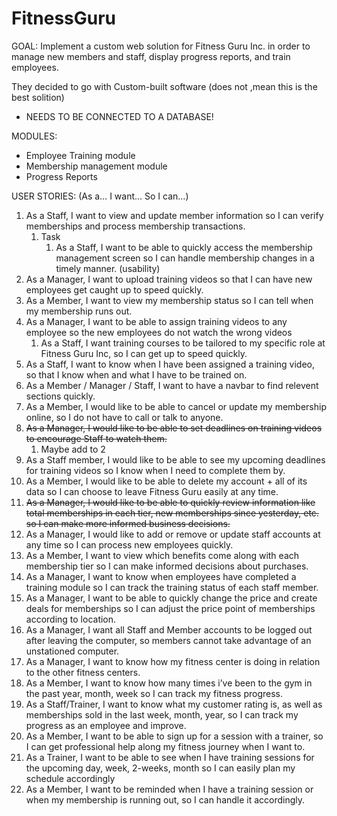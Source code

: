# FitnessGuru
GOAL: Implement a custom web solution for Fitness Guru Inc. in order to manage new members and staff, display progress reports, and train employees.


They decided to go with Custom-built software (does not ,mean this is the best solition)
+ NEEDS TO BE CONNECTED TO A DATABASE!

MODULES:
+ Employee Training module
+ Membership management module
+ Progress Reports

USER STORIES: (As a… I want… So I can…)

1. As a Staff, I want to view and update member information so I can verify memberships and process membership transactions.
    1. Task
        1. As a Staff, I want to be able to quickly access the membership management screen so I can handle membership changes in a timely manner. (usability)
2. As a Manager, I want to upload training videos so that I can have new employees get caught up to speed quickly.
3. As a Member, I want to view my membership status so I can tell when my membership runs out.
4. As a Manager, I want to be able to assign training videos to any employee so the new employees do not watch the wrong videos
    1. As a Staff, I want training courses to be tailored to my specific role at Fitness Guru Inc, so I can get up to speed quickly.
5. As a Staff, I want to know when I have been assigned a training video, so that I know when and what I have to be trained on.
6. As a Member / Manager / Staff, I want to have a navbar to find relevent sections quickly.
7. As a Member, I would like to be able to cancel or update my membership online, so I do not have to call or talk to anyone.
8. ~~As a Manager, I would like to be able to set deadlines on training videos to encourage Staff to watch them.~~
    1. Maybe add to 2
9. As a Staff member, I would like to be able to see my upcoming deadlines for training videos so I know when I need to complete them by.
10. As a Member, I would like to be able to delete my account + all of its data so I can choose to leave Fitness Guru easily at any time.
11. ~~As a Manager, I would like to be able to quickly review information like total memberships in each tier, new memberships since yesterday, etc. so I can make more informed business decisions.~~
12. As a Manager, I would like to add or remove or update staff accounts at any time so I can process new employees quickly.
13. As a Member, I want to view which benefits come along with each membership tier so I can make informed decisions about purchases.
14. As a Manager, I want to know when employees have completed a training module so I can track the training status of each staff member.
15. As a Manager, I want to be able to quickly change the price and create deals for memberships so I can adjust the price point of memberships according to location.
16. As a Manager, I want all Staff and Member accounts to be logged out after leaving the computer, so members cannot take advantage of an unstationed computer.
17. As a Manager, I want to know how my fitness center is doing in relation to the other fitness centers.
18. As a Member, I want to know how many times i’ve been to the gym in the past year, month, week so I can track my fitness progress.
19. As a Staff/Trainer, I want to know what my customer rating is, as well as memberships sold in the last week, month, year, so I can track my progress as an employee and improve.
20. As a Member, I want to be able to sign up for a session with a trainer, so I can get professional help along my fitness journey when I want to.
21. As a Trainer, I want to be able to see when I have training sessions for the upcoming day, week, 2-weeks, month so I can easily plan my schedule accordingly
22. As a Member, I want to be reminded when I have a training session or when my membership is running out, so I can handle it accordingly.
